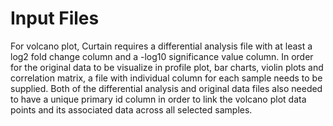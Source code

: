 # Input Files

For volcano plot, Curtain requires a differential analysis file with at least a log2 fold change column and a -log10 significance value column.
In order for the original data to be visualize in profile plot, bar charts, violin plots and correlation matrix, a file with individual column for each sample needs to be supplied.
Both of the differential analysis and original data files also needed to have a unique primary id column in order to link the volcano plot data points and its associated data across all selected samples.
